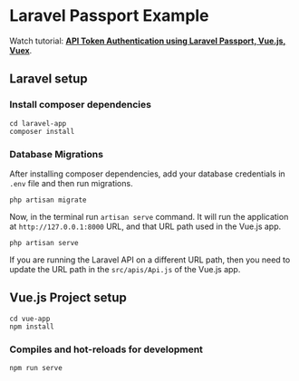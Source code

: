 # Laravel Passport Example

Watch tutorial: **[API Token Authentication using Laravel Passport, Vue.js, Vuex](https://www.youtube.com/watch?v=UKSQdg1uPbQ)**.

## Laravel setup

### Install composer dependencies

```
cd laravel-app
composer install
```

### Database Migrations

After installing composer dependencies, add your database credentials in `.env` file and then run migrations.

```
php artisan migrate
```

Now, in the terminal run `artisan serve` command. It will run the application at `http://127.0.0.1:8000` URL, and that URL path used in the Vue.js app.

```
php artisan serve
```

If you are running the Laravel API on a different URL path, then you need to update the URL path in the `src/apis/Api.js` of the Vue.js app.

## Vue.js Project setup

```
cd vue-app
npm install
```

### Compiles and hot-reloads for development

```
npm run serve
```
